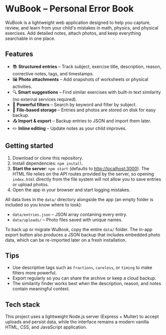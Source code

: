 # WuBook – Personal Error Book

WuBook is a lightweight web application designed to help you capture, review, and learn from your child's mistakes in math, physics, and physical exercises. Add detailed notes, attach photos, and keep everything searchable in one place.

## Features

- 📚 **Structured entries** – Track subject, exercise title, description, reason, corrective notes, tags, and timestamps.
- 🖼️ **Photo attachments** – Add snapshots of worksheets or physical activities.
- 🔍 **Smart suggestions** – Find similar exercises with built-in text similarity (no external services required).
- 🧭 **Powerful filters** – Search by keyword and filter by subject.
- 💾 **File-based storage** – Entries and photos are stored on disk for easy backup.
- 📤 **Import & export** – Backup entries to JSON and import them later.
- ✏️ **Inline editing** – Update notes as your child improves.

## Getting started

1. Download or clone this repository.
2. Install dependencies: `npm install`.
3. **Start the server**: `npm start` (defaults to <http://localhost:3000>). The HTML file relies on the API routes provided by the server, so opening `index.html` directly from the file system will not allow you to save entries or upload photos.
4. Open the app in your browser and start logging mistakes.

All data lives in the `data/` directory alongside the app (an empty folder is included so you know where to look):

- `data/entries.json` – JSON array containing every entry.
- `data/uploads/` – Photo files saved with unique names.

To back up or migrate WuBook, copy the entire `data/` folder. The in-app export button also produces a JSON backup that includes embedded photo data, which can be re-imported later on a fresh installation.

## Tips

- Use descriptive tags such as `fractions`, `careless`, or `timing` to make filters more powerful.
- Export regularly so you can share the archive or keep a cloud backup.
- The similarity finder works best when the description, reason, and notes contain meaningful context.

## Tech stack

This project uses a lightweight Node.js server (Express + Multer) to accept uploads and persist data, while the interface remains a modern vanilla HTML, CSS, and JavaScript application.
